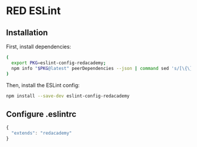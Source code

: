 # RED ESLint

## Installation

First, install dependencies:

```sh
(
  export PKG=eslint-config-redacademy;
  npm info "$PKG@latest" peerDependencies --json | command sed 's/[\{\},]//g ; s/: /@/g' | xargs npm install --save-dev "$PKG@latest"
)
```

Then, install the ESLint config:
```sh
npm install --save-dev eslint-config-redacademy
```

## Configure .eslintrc
```js
{
  "extends": "redacademy"
}
```
